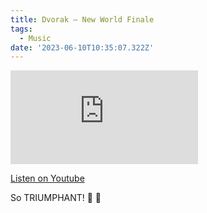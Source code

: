 ```yaml
---
title: Dvorak — New World Finale
tags:
  - Music
date: '2023-06-10T10:35:07.322Z'
---
```


<iframe src="https://www.youtube-nocookie.com/embed/m3jdsy0v8XQ?modestbranding=1&showinfo=0&rel=0" title="YouTube video player" frameborder="0" allow="accelerometer; autoplay; encrypted-media; gyroscope; picture-in-picture;" allowfullscreen className="youtube_video"></iframe>

[Listen on Youtube](https://youtu.be/m3jdsy0v8XQ)

So TRIUMPHANT! 🌅 💪
